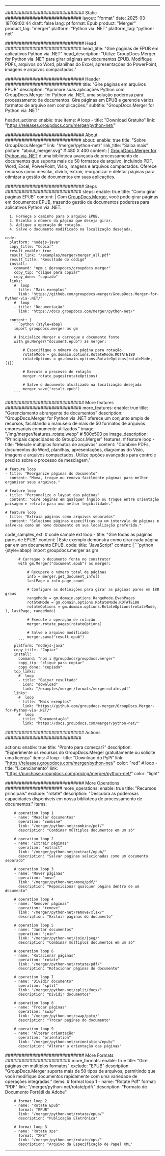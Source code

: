 
---
############################# Static ############################
layout: "format"
date:  2025-03-18T09:00:44
draft: false
lang: pt
format: Epub
product: "Merger"
product_tag: "merger"
platform: "Python via .NET"
platform_tag: "python-net"

############################# Head ############################
head_title: "Gire páginas de EPUB em aplicativos Python via .NET"
head_description: "Utilize GroupDocs.Merger for Python via .NET para girar páginas em documentos EPUB. Modifique PDFs, arquivos do Word, planilhas do Excel, apresentações do PowerPoint, imagens e arquivos compactados."

############################# Header ############################
title: "Gire páginas em arquivos EPUB" 
description: "Aprimore suas aplicações Python com GroupDocs.Merger for Python via .NET, uma solução poderosa para processamento de documentos. Gire páginas em EPUB e gerencie vários formatos de arquivo sem complicações."
subtitle: "GroupDocs.Merger for Python via .NET" 

header_actions:
  enable: true
  items:
    #  loop
    - title: "Download Gratuito"
      link: "https://releases.groupdocs.com/merger/python-net/"
      
############################# About ############################
about:
    enable: true
    title: "Sobre GroupDocs.Merger"
    link: "/merger/python-net/"
    link_title: "Saiba mais"
    picture: "about_merger.svg" # 480 X 400
    content: |
       [GroupDocs.Merger for Python via .NET](/merger/python-net/) é uma biblioteca avançada de processamento de documentos que suporta mais de 50 formatos de arquivo, incluindo PDF, Word, Excel, PowerPoint, Visio, imagens e arquivos compactados. Oferece recursos como mesclar, dividir, extrair, reorganizar e deletar páginas para otimizar a gestão de documentos em suas aplicações.

############################# Steps ############################
steps:
    enable: true
    title: "Como girar páginas EPUB"
    content: |
      Com [GroupDocs.Merger](/merger/python-net/), você pode girar páginas em documentos EPUB, trazendo gestão de documentos poderosa para aplicativos Python via .NET.
      
      1. Forneça o caminho para o arquivo EPUB.
      2. Escolha o número da página que deseja girar.
      3. Aplique a operação de rotação.
      4. Salve o documento modificado na localização desejada.
   
    code:
      platform: "nodejs-java"
      copy_title: "Copiar"
      result_enable: true
      result_link: "/examples/merger/merger_all.pdf"
      result_title: "Resultado do código"
      install:
        command: "npm i @groupdocs/groupdocs.merger"
        copy_tip: "clique para copiar"
        copy_done: "copiado"
      links:
        #  loop
        - title: "Mais exemplos"
          link: "https://github.com/groupdocs-merger/GroupDocs.Merger-for-Python-via-.NET/"
        #  loop
        - title: "Documentação"
          link: "https://docs.groupdocs.com/merger/python-net/"
          
      content: |
        ```python {style=abap}
        import groupdocs.merger as gm

        # Inicialize Merger e carregue o documento fonte
        with gm.Merger("document.epub") as merger:
            
            # Especifique o número da página para rotação
            rotateMode = gm.domain.options.RotateMode.ROTATE180
            rotateOptions = gm.domain.options.RotateOptions(rotateMode, [1])

            # Execute o processo de rotação
            merger.rotate_pages(rotateOptions)

            # Salve o documento atualizado na localização desejada
            merger.save("result.epub")
        ```            

############################# More features ############################
more_features:
  enable: true
  title: "Gerenciamento abrangente de documentos"
  description: "GroupDocs.Merger for Python via .NET oferece um conjunto amplo de recursos, facilitando o manuseio de mais de 50 formatos de arquivos empresariais comumente utilizados."
  image: "/img/merger/features_rotate.webp" # 500x500 px
  image_description: "Principais capacidades do GroupDocs.Merger"
  features:
    # feature loop
    - title: "Mescle múltiplos formatos de arquivos"
      content: "Combine PDFs, documentos do Word, planilhas, apresentações, diagramas do Visio, imagens e arquivos compactados. Utilize opções avançadas para controle preciso sobre o processo de mesclagem."

    # feature loop
    - title: "Reorganize páginas do documento"
      content: "Mova, troque ou remova facilmente páginas para melhor organizar seus arquivos."

    # feature loop
    - title: "Personalize o layout das páginas"
      content: "Gire páginas em qualquer ângulo ou troque entre orientação paisagem e retrato para uma melhor legibilidade."

    # feature loop
    - title: "Extraia páginas como arquivos separados"
      content: "Selecione páginas específicas ou um intervalo de páginas e salve-as como um novo documento em sua localização preferida."
      
  code_samples_ext:
    # code sample ext loop
    - title: "Gire todas as páginas pares de EPUB"
      content: |
        Este exemplo demonstra como girar cada página par em um documento EPUB.
      code:
        title: "JavaScript"
        content: |
          ```python {style=abap}
          import groupdocs.merger as gm
          
          # Carregue o documento fonte no construtor
          with gm.Merger("document.epub") as merger:
            
              # Recupere o número total de páginas
              info = merger.get_document_info()
              lastPage = info.page_count

              # Configure as definições para girar as páginas pares em 180 graus
              rangeMode = gm.domain.options.RangeMode.EvenPages
              rotateMode = gm.domain.options.RotateMode.ROTATE180
              rotateOptions = gm.domain.options.RotateOptions(rotateMode, 1, lastPage, rangeMode)
          
              # Execute a operação de rotação
              merger.rotate_pages(rotateOptions)

              # Salve o arquivo modificado
              merger.save("result.epub")
          ```
        platform: "nodejs-java"
        copy_title: "Copiar"
        install:
          command: "npm i @groupdocs/groupdocs.merger"
          copy_tip: "clique para copiar"
          copy_done: "copiado"
        top_links:
          #  loop
          - title: "Baixar resultado"
            icon: "download"
            link: "/examples/merger/formats/mergerrotate.pdf"
        links:
          #  loop
          - title: "Mais exemplos"
            link: "https://github.com/groupdocs-merger/GroupDocs.Merger-for-Python-via-.NET/"
          #  loop
          - title: "Documentação"
            link: "https://docs.groupdocs.com/merger/python-net/"
            

            


############################# Actions ############################

actions:
  enable: true
  title: "Pronto para começar?"
  description: "Experimente os recursos do GroupDocs.Merger gratuitamente ou solicite uma licença"
  items:
    #  loop
    - title: "Download do PyPi"
      link: "https://releases.groupdocs.com/merger/python-net/"
      color: "red"
        #  loop
    - title: "Licenciamento"
      link: "https://purchase.groupdocs.com/pricing/merger/python-net/"
      color: "light"


############################# More Operations #####################
more_operations:
    enable: true
    title: "Recursos principais"
    exclude: "rotate"
    description: "Descubra as poderosas capacidades disponíveis em nossa biblioteca de processamento de documentos."
    items: 
          
        # operation loop 1
        - name: "Mesclar documentos"
          operation: "combine"
          link: "/merger/python-net/combine/pdf/"
          description: "Combinar múltiplos documentos em um só"

        # operation loop 2
        - name: "Extrair páginas"
          operation: "extract"
          link: "/merger/python-net/extract/epub/"
          description: "Salvar páginas selecionadas como um documento separado"

        # operation loop 3
        - name: "Mover páginas"
          operation: "move"
          link: "/merger/python-net/move/pdf/"
          description: "Reposicionar qualquer página dentro de um documento"

        # operation loop 4
        - name: "Remover páginas"
          operation: "remove"
          link: "/merger/python-net/remove/xlsx/"
          description: "Excluir páginas do documento"

        # operation loop 5
        - name: "Juntar documentos"
          operation: "join"
          link: "/merger/python-net/join/jpeg/"
          description: "Combinar múltiplos documentos em um só"

        # operation loop 6
        - name: "Rotacionar páginas"
          operation: "rotate"
          link: "/merger/python-net/rotate/pdf/"
          description: "Rotacionar páginas do documento"

        # operation loop 7
        - name: "Dividir documento"
          operation: "split"
          link: "/merger/python-net/split/docx/"
          description: "Dividir documentos"

        # operation loop 8
        - name: "Trocar páginas"
          operation: "swap"
          link: "/merger/python-net/swap/pptx/"
          description: "Trocar páginas do documento"

        # operation loop 9
        - name: "Alterar orientação"
          operation: "orientation"
          link: "/merger/python-net/orientation/epub/"
          description: "Alterar a orientação das páginas"
          
        
          
############################# More Formats ########################
more_formats:
    enable: true
    title: "Gire páginas em múltiplos formatos"
    exclude: "EPUB"
    description: "GroupDocs.Merger suporta mais de 50 tipos de arquivos, permitindo que você modifique documentos rapidamente com uma variedade de operações integradas."
    items: 
        # format loop 1
        - name: "Rotate Pdf"
          format: "PDF"
          link: "/merger/python-net/rotate/pdf/"
          description: "Formato de Documento Portátil da Adobe"

        # format loop 2
        - name: "Rotate Epub"
          format: "EPUB"
          link: "/merger/python-net/rotate/epub/"
          description: "Publicação Eletrônica"

        # format loop 3
        - name: "Rotate Xps"
          format: "XPS"
          link: "/merger/python-net/rotate/xps/"
          description: "Arquivo da Especificação de Papel XML"


---